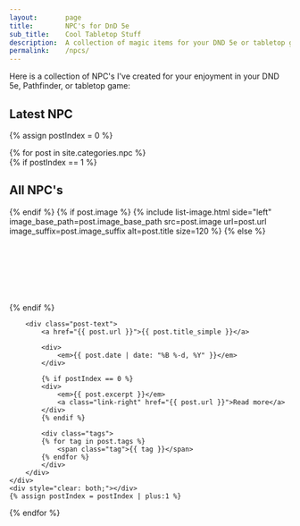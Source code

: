 ```yaml
---
layout:       page
title:        NPC's for DnD 5e
sub_title:    Cool Tabletop Stuff
description:  A collection of magic items for your DND 5e or tabletop game
permalink:    /npcs/
---
```


Here is a collection of NPC's I've created for your enjoyment in your DND 5e, Pathfinder, or tabletop game:


## Latest NPC

{% assign postIndex = 0 %}

<div class="post-list">
{% for post in site.categories.npc %}
    <div class="post-list-post">
        {% if postIndex == 1 %}
            <h2>All NPC's</h2>
        {% endif %}
        {% if post.image %}
            {% include list-image.html side="left" image_base_path=post.image_base_path src=post.image url=post.url image_suffix=post.image_suffix alt=post.title size=120 %}
        {% else %}
            <div class="image-left" style="height: 120px"></div>
        {% endif %}

        <div class="post-text">
            <a href="{{ post.url }}">{{ post.title_simple }}</a>

            <div>
                <em>{{ post.date | date: "%B %-d, %Y" }}</em>
            </div>

            {% if postIndex == 0 %}
            <div>
                <em>{{ post.excerpt }}</em>
                <a class="link-right" href="{{ post.url }}">Read more</a>
            </div>
            {% endif %}

            <div class="tags">
            {% for tag in post.tags %}
                <span class="tag">{{ tag }}</span>
            {% endfor %}
            </div>
        </div>
    </div>
    <div style="clear: both;"></div>
    {% assign postIndex = postIndex | plus:1 %}
{% endfor %}
</div>
